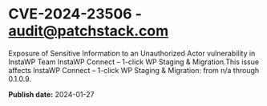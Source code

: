 # CVE-2024-23506 - audit@patchstack.com

Exposure of Sensitive Information to an Unauthorized Actor vulnerability in InstaWP Team InstaWP Connect – 1-click WP Staging & Migration.This issue affects InstaWP Connect – 1-click WP Staging & Migration: from n/a through 0.1.0.9.



**Publish date:** 2024-01-27
